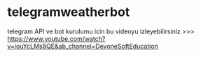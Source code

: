 # telegramweatherbot

telegram API  ve bot kurulumu icin bu videoyu izleyebilirsiniz >>> https://www.youtube.com/watch?v=jouYcLMs8QE&ab_channel=DevoneSoftEducation
